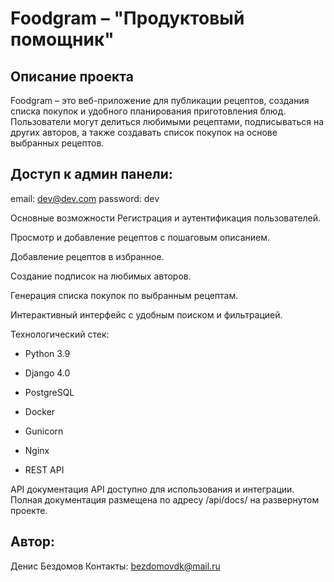 # Foodgram – "Продуктовый помощник"
## Описание проекта
Foodgram – это веб-приложение для публикации рецептов, создания списка покупок и удобного планирования приготовления блюд. Пользователи могут делиться любимыми рецептами, подписываться на других авторов, а также создавать список покупок на основе выбранных рецептов.

## Доступ к админ панели:
email: dev@dev.com
password: dev

Основные возможности
Регистрация и аутентификация пользователей.

Просмотр и добавление рецептов с пошаговым описанием.

Добавление рецептов в избранное.

Создание подписок на любимых авторов.

Генерация списка покупок по выбранным рецептам.

Интерактивный интерфейс с удобным поиском и фильтрацией.

Технологический стек:
* Python 3.9

* Django 4.0

* PostgreSQL

* Docker

* Gunicorn

* Nginx

* REST API

API документация
API доступно для использования и интеграции. Полная документация размещена по адресу /api/docs/ на развернутом проекте.

## Автор:
Денис Бездомов
Контакты: bezdomovdk@mail.ru
